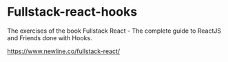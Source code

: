 # Fullstack-react-hooks
The exercises of the book Fullstack React - The complete guide to ReactJS and Friends done with Hooks.

https://www.newline.co/fullstack-react/